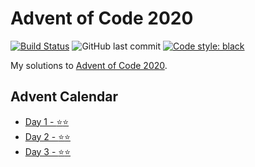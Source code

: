 # Advent of Code 2020

[![Build Status](https://img.shields.io/endpoint.svg?url=https%3A%2F%2Factions-badge.atrox.dev%2Fmichaeltinsley%2F2020-advent-of-code%2Fbadge%3Fref%3Dmain&style=popout)](https://actions-badge.atrox.dev/michaeltinsley/2020-advent-of-code/goto?ref=main)
![GitHub last commit](https://img.shields.io/github/last-commit/michaeltinsley/2020-advent-of-code)
[![Code style: black](https://img.shields.io/badge/code%20style-black-000000.svg)](https://github.com/psf/black)

My solutions to [Advent of Code 2020](https://adventofcode.com/2020).

## Advent Calendar

- [Day 1 - :star::star:](./01-Report-Repair)
- [Day 2 - :star::star:](./02-Password-Philosophy)
- [Day 3 - :star::star:](./03-Toboggan-Trajectory)
